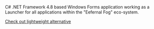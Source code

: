 C# .NET Framework 4.8 based Windows Forms application working as a Launcher for all applications within the "Eefernal Fog" eco-system.

[Check out lightweight alternative](https://github.com/Cranch-fur/SimpleEefernalLauncher)
